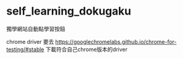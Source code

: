 # self_learning_dokugaku
獨學網站自動點學習按鈕

chrome driver 要去 https://googlechromelabs.github.io/chrome-for-testing/#stable 下載符合自己chrome版本的driver
